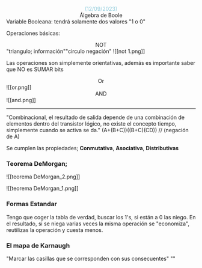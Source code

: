 <center><font color="#92cddc">(12/09/2023)</font></center>
<center>Álgebra de Boole</center>
Variable Booleana: tendrá solamente dos valores "1 o 0"

Operaciones básicas:
<center>NOT</center>
"triangulo; información""circulo negación"
![[not 1.png]]

Las operaciones son simplemente orientativas, además es importante saber que NO es SUMAR bits
<center>Or</center>
![[or.png]]

<center>AND</center>
![[and.png]]

---
"Combinacional, el resultado de salida depende de una combinación de elementos dentro del transistor lógico, no existe el concepto tiempo, simplemente cuando se activa se da."
(A+(B+C))((B+C)(CD)) // (negación de A)

Se cumplen las propiedades; **Conmutativa**, **Asociativa**, **Distributivas**


### Teorema DeMorgan;
![[teorema DeMorgan_2.png]]

![[teorema DeMorgan_1.png]]

### Formas Estandar
Tengo que coger la tabla de verdad, buscar los 1's, si están a 0 las niego.
En el resultado, si se niega varias veces la misma operación se "economiza", reutilizas la operación y cuesta menos. 
### El mapa de Karnaugh
"Marcar las casillas que se corresponden con sus consecuentes"
""

